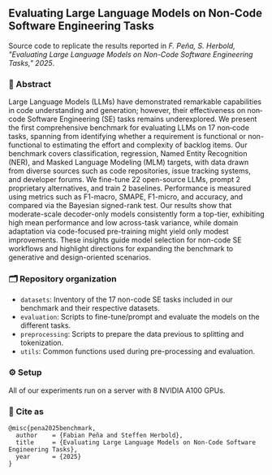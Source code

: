 ## Evaluating Large Language Models on Non-Code Software Engineering Tasks

Source code to replicate the results reported in *F. Peña, S. Herbold, "Evaluating Large Language Models on Non-Code Software Engineering Tasks," 2025*.

### :memo: Abstract

Large Language Models (LLMs) have demonstrated remarkable capabilities in code understanding and generation; however, their effectiveness on non‐code Software Engineering (SE) tasks remains underexplored. We present the first comprehensive benchmark for evaluating LLMs on 17 non‐code tasks, spanning from identifying whether a requirement is functional or non-functional to estimating the effort and complexity of backlog items. Our benchmark covers classification, regression, Named Entity Recognition (NER), and Masked Language Modeling (MLM) targets, with data drawn from diverse sources such as code repositories, issue tracking systems, and developer forums. We fine-tune 22 open-source LLMs, prompt 2 proprietary alternatives, and train 2 baselines. Performance is measured using metrics such as F1-macro, SMAPE, F1-micro, and accuracy, and compared via the Bayesian signed-rank test. Our results show that moderate-scale decoder-only models consistently form a top-tier, exhibiting high mean performance and low across-task variance, while domain adaptation via code-focused pre-training might yield only modest improvements. These insights guide model selection for non-code SE workflows and highlight directions for expanding the benchmark to generative and design-oriented scenarios.

### :card_index_dividers: Repository organization

- `datasets`: Inventory of the 17 non-code SE tasks included in our benchmark and their respective datasets.
- `evaluation`: Scripts to fine-tune/prompt and evaluate the models on the different tasks.
- `preprocessing`: Scripts to prepare the data previous to splitting and tokenization.
- `utils`: Common functions used during pre-processing and evaluation.

### :gear: Setup

All of our experiments run on a server with 8 NVIDIA A100 GPUs.

### :bookmark: Cite as

```
@misc{pena2025benchmark,
  author    = {Fabian Peña and Steffen Herbold},
  title     = {Evaluating Large Language Models on Non-Code Software Engineering Tasks},
  year      = {2025}
}
```
